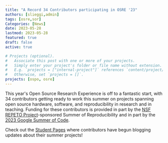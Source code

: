 ```yaml
---
title: "A Record 34 Contributors participating in OSRE '23" 
authors: [slieggi,admin]
tags: [osre,sor]
Categories: [News]
date: 2023-05-28
lastmod: 2023-05-28
featured: true
draft: false
active: true

# Projects (optional).
#   Associate this post with one or more of your projects.
#   Simply enter your project's folder or file name without extension.
#   E.g. `projects = ["internal-project"]` references `content/project/deep-learning/index.md`.
#   Otherwise, set `projects = []`.
projects: [ospo, osre]
---
```


This year's Open Source Research Experience is off to a fantastic start, with 34 contributors getting ready to work this summer on projects spanning open source hardware, software, and reproducibility in research and in teaching. Funding for these contributors is provided in part by the [NSF REPETO Project](https://www.nsf.gov/awardsearch/showAward?AWD_ID=2226407)-sponsored Summer of Reproducibility and in part by the [2023 Google Summer of Code](https://summerofcode.withgoogle.com/).  

Check out the [Student Pages](/osre/#studentpages) where contributors have begun blogging updates about their summer projects!


